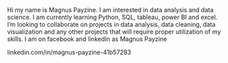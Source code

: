 Hi my name is Magnus Payzine. I am interested in data analysis and data science. 
I am currently learning Python, SQL, tableau, power BI and excel.
I’m looking to collaborate on projects in data analysis, data cleaning, data visualization and any other projects that will require proper utilization of my skills.
I am on facebook and linkedIn as Magnus Payzine

linkedin.com/in/magnus-payzine-41b57283
<!---
Payzine/Payzine is a ✨ special ✨ repository because its `README.md` (this file) appears on your GitHub profile.
You can click the Preview link to take a look at your changes.
--->
